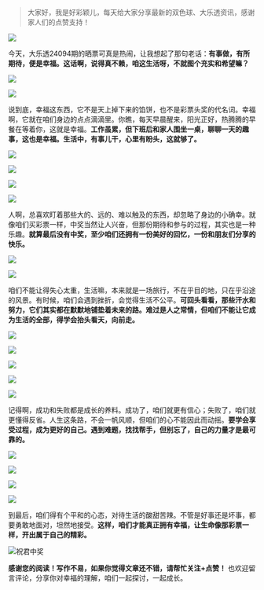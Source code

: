 > 大家好，我是好彩颖儿，每天给大家分享最新的双色球、大乐透资讯，感谢家人们的点赞支持！

![](https://cdn.jsdelivr.net/gh/wangwenjie1314/PicCDN/2024-7-12/1720763627240-image.png)

今天，大乐透24094期的晒票可真是热闹，让我想起了那句老话：**有事做，有所期待，便是幸福。这话啊，说得真不赖，咱这生活呀，不就图个充实和希望嘛？**


![](https://cdn.jsdelivr.net/gh/wangwenjie1314/PicCDN/2024-8-14/1723598773821-image.png)

![](https://cdn.jsdelivr.net/gh/wangwenjie1314/PicCDN/2024-8-14/1723598779782-image.png)


说到底，幸福这东西，它不是天上掉下来的馅饼，也不是彩票头奖的代名词。幸福啊，它就在咱们身边的点点滴滴里。你瞧，每天早晨醒来，阳光正好，热腾腾的早餐在等着你，这就是幸福。**工作虽累，但下班后和家人围坐一桌，聊聊一天的趣事，这也是幸福。生活中，有事儿干，心里有盼头，这就够了。**


![](https://cdn.jsdelivr.net/gh/wangwenjie1314/PicCDN/2024-8-14/1723598870452-image.png)


![](https://cdn.jsdelivr.net/gh/wangwenjie1314/PicCDN/2024-8-14/1723598881093-image.png)


![](https://cdn.jsdelivr.net/gh/wangwenjie1314/PicCDN/2024-8-14/1723598835237-image.png)


![](https://cdn.jsdelivr.net/gh/wangwenjie1314/PicCDN/2024-8-14/1723598842411-image.png)


人啊，总喜欢盯着那些大的、远的、难以触及的东西，却忽略了身边的小确幸。就像咱们买彩票一样，中奖当然让人兴奋，但那份期待和参与的过程，其实也是一种乐趣。**就算最后没有中奖，至少咱们还拥有一份美好的回忆，一份和朋友们分享的快乐。**


![](https://cdn.jsdelivr.net/gh/wangwenjie1314/PicCDN/2024-8-14/1723598818322-image.png)

![](https://cdn.jsdelivr.net/gh/wangwenjie1314/PicCDN/2024-8-14/1723598826864-image.png)


咱们不能让得失心太重，生活嘛，本来就是一场旅行，不在乎目的地，只在乎沿途的风景。有时候，咱们会遇到挫折，会觉得生活不公平。**可回头看看，那些汗水和努力，它们其实都在默默地铺垫着未来的路。难过是人之常情，但咱们不能让它成为生活的全部，得学会抬头看天，向前走。**

![](https://cdn.jsdelivr.net/gh/wangwenjie1314/PicCDN/2024-8-14/1723598912756-image.png)


![](https://cdn.jsdelivr.net/gh/wangwenjie1314/PicCDN/2024-8-14/1723598800382-image.png)

![](https://cdn.jsdelivr.net/gh/wangwenjie1314/PicCDN/2024-8-14/1723598793598-image.png)


![](https://cdn.jsdelivr.net/gh/wangwenjie1314/PicCDN/2024-8-14/1723598903690-image.png)

![](https://cdn.jsdelivr.net/gh/wangwenjie1314/PicCDN/2024-8-14/1723598897562-image.png)

记得啊，成功和失败都是成长的养料。成功了，咱们就更有信心；失败了，咱们就更懂得反省。人生这条路，不会一帆风顺，但咱们的心不能因此而动摇。**要学会享受过程，成为更好的自己。遇到难题，找找帮手，但别忘了，自己的力量才是最可靠的。**


![](https://cdn.jsdelivr.net/gh/wangwenjie1314/PicCDN/2024-8-14/1723598890406-image.png)


![](https://cdn.jsdelivr.net/gh/wangwenjie1314/PicCDN/2024-8-14/1723598859426-image.png)


![](https://cdn.jsdelivr.net/gh/wangwenjie1314/PicCDN/2024-8-14/1723598809358-image.png)

![](https://cdn.jsdelivr.net/gh/wangwenjie1314/PicCDN/2024-8-14/1723598852392-image.png)


到最后，咱们得有个平和的心态，对待生活的酸甜苦辣。不管是好事还是坏事，都要勇敢地面对，坦然地接受。**这样，咱们才能真正拥有幸福，让生命像那彩票一样，开出属于自己的精彩。**

![祝君中奖](https://cdn.jsdelivr.net/gh/wangwenjie1314/PicCDN/2024-8-14/1723598982679-image.png)

**感谢您的阅读！写作不易，如果你觉得文章还不错，请帮忙关注+点赞！** 也欢迎留言评论，分享你对幸福的理解，咱们一起探讨，一起成长。